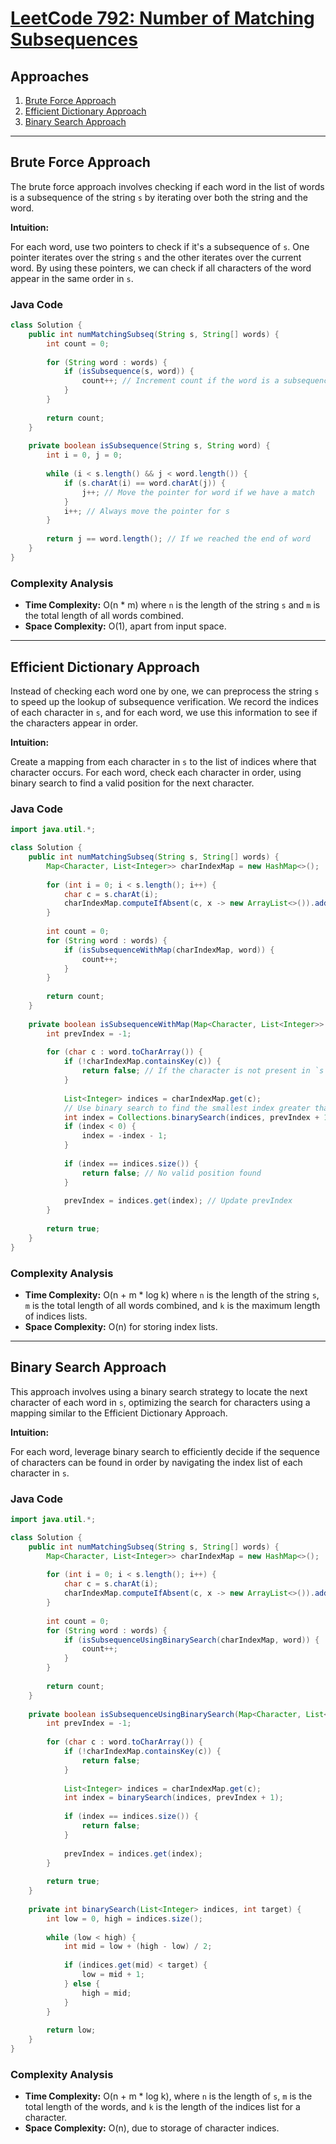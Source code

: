 # [LeetCode 792: Number of Matching Subsequences](https://leetcode.com/problems/number-of-matching-subsequences/)

## Approaches
1. [Brute Force Approach](#brute-force-approach)
2. [Efficient Dictionary Approach](#efficient-dictionary-approach)
3. [Binary Search Approach](#binary-search-approach)

---

## Brute Force Approach

The brute force approach involves checking if each word in the list of words is a subsequence of the string `s` by iterating over both the string and the word.

**Intuition:**

For each word, use two pointers to check if it's a subsequence of `s`. One pointer iterates over the string `s` and the other iterates over the current word. By using these pointers, we can check if all characters of the word appear in the same order in `s`.

### Java Code

```java
class Solution {
    public int numMatchingSubseq(String s, String[] words) {
        int count = 0;
        
        for (String word : words) {
            if (isSubsequence(s, word)) {
                count++; // Increment count if the word is a subsequence
            }
        }
        
        return count;
    }
    
    private boolean isSubsequence(String s, String word) {
        int i = 0, j = 0;
        
        while (i < s.length() && j < word.length()) {
            if (s.charAt(i) == word.charAt(j)) {
                j++; // Move the pointer for word if we have a match
            }
            i++; // Always move the pointer for s
        }
        
        return j == word.length(); // If we reached the end of word
    }
}
```

### Complexity Analysis
- **Time Complexity:** O(n * m) where `n` is the length of the string `s` and `m` is the total length of all words combined.
- **Space Complexity:** O(1), apart from input space.

---

## Efficient Dictionary Approach

Instead of checking each word one by one, we can preprocess the string `s` to speed up the lookup of subsequence verification. We record the indices of each character in `s`, and for each word, we use this information to see if the characters appear in order.

**Intuition:**

Create a mapping from each character in `s` to the list of indices where that character occurs. For each word, check each character in order, using binary search to find a valid position for the next character.

### Java Code

```java
import java.util.*;

class Solution {
    public int numMatchingSubseq(String s, String[] words) {
        Map<Character, List<Integer>> charIndexMap = new HashMap<>();
        
        for (int i = 0; i < s.length(); i++) {
            char c = s.charAt(i);
            charIndexMap.computeIfAbsent(c, x -> new ArrayList<>()).add(i);
        }
        
        int count = 0;
        for (String word : words) {
            if (isSubsequenceWithMap(charIndexMap, word)) {
                count++;
            }
        }
        
        return count;
    }
    
    private boolean isSubsequenceWithMap(Map<Character, List<Integer>> charIndexMap, String word) {
        int prevIndex = -1;
        
        for (char c : word.toCharArray()) {
            if (!charIndexMap.containsKey(c)) {
                return false; // If the character is not present in `s`
            }
            
            List<Integer> indices = charIndexMap.get(c);
            // Use binary search to find the smallest index greater than prevIndex
            int index = Collections.binarySearch(indices, prevIndex + 1);
            if (index < 0) {
                index = -index - 1;
            }
            
            if (index == indices.size()) {
                return false; // No valid position found
            }
            
            prevIndex = indices.get(index); // Update prevIndex
        }
        
        return true;
    }
}
```

### Complexity Analysis
- **Time Complexity:** O(n + m * log k) where `n` is the length of the string `s`, `m` is the total length of all words combined, and `k` is the maximum length of indices lists.
- **Space Complexity:** O(n) for storing index lists.

---

## Binary Search Approach

This approach involves using a binary search strategy to locate the next character of each word in `s`, optimizing the search for characters using a mapping similar to the Efficient Dictionary Approach. 

**Intuition:**

For each word, leverage binary search to efficiently decide if the sequence of characters can be found in order by navigating the index list of each character in `s`.

### Java Code

```java
import java.util.*;

class Solution {
    public int numMatchingSubseq(String s, String[] words) {
        Map<Character, List<Integer>> charIndexMap = new HashMap<>();
        
        for (int i = 0; i < s.length(); i++) {
            char c = s.charAt(i);
            charIndexMap.computeIfAbsent(c, x -> new ArrayList<>()).add(i);
        }
        
        int count = 0;
        for (String word : words) {
            if (isSubsequenceUsingBinarySearch(charIndexMap, word)) {
                count++;
            }
        }
        
        return count;
    }
    
    private boolean isSubsequenceUsingBinarySearch(Map<Character, List<Integer>> charIndexMap, String word) {
        int prevIndex = -1;
        
        for (char c : word.toCharArray()) {
            if (!charIndexMap.containsKey(c)) {
                return false;
            }
            
            List<Integer> indices = charIndexMap.get(c);
            int index = binarySearch(indices, prevIndex + 1);
            
            if (index == indices.size()) {
                return false;
            }
            
            prevIndex = indices.get(index);
        }
        
        return true;
    }
    
    private int binarySearch(List<Integer> indices, int target) {
        int low = 0, high = indices.size();
        
        while (low < high) {
            int mid = low + (high - low) / 2;
            
            if (indices.get(mid) < target) {
                low = mid + 1;
            } else {
                high = mid;
            }
        }
        
        return low;
    }
}
```

### Complexity Analysis
- **Time Complexity:** O(n + m * log k), where `n` is the length of `s`, `m` is the total length of the words, and `k` is the length of the indices list for a character.
- **Space Complexity:** O(n), due to storage of character indices.


